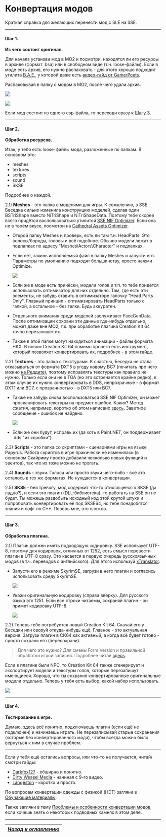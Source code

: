 # Конвертация модов

Краткая справка для желающих перенести мод с SLE на SSE.

------

#### Шаг 1.
**Из чего состоит оригинал.**

Для начала установи мод в MO2 и посмотри, находятся ли его ресурсы в архиве (формат .bsa) или в свободном виде (т.н. loose-файлы). Если в моде есть архив, его нужно распаковать - для этого хорошо подходит утилита [B.A.E.](https://www.nexusmods.com/fallout4/mods/78/), у которой даже есть [видео-гайд от GamerPoets](https://www.youtube.com/watch?v=hw8PFGjgxYc).

Распаковывай в папку с модом в MO2, после чего удали архив.

![](../00_Resources/00_Conversion/001.PNG)

![](../00_Resources/00_Conversion/002.PNG)

Если мод состоит из одного esp-файла, то переходи сразу к [Шагу 3](#Шаг-3).

------

#### Шаг 2.
**Обработка ресурсов.**

Итак, у тебя есть loose-файлы мода, разложенные по папкам. В основном это:
+ meshes
+ textures
+ scripts
+ sound
+ SKSE

Подробнее о каждой.

2.1) **Meshes** - это папка с моделями для игры. К сожалению, в SSE Беседка сильно изменила конструкцию моделей, сделав один BSTriShape вместо NiTriShape и NiTriShapeData. Поэтому тебе скорее всего придётся воспользоваться утилитой [SSE NIF Optimizer](https://www.nexusmods.com/skyrimspecialedition/mods/4089/). Если она не в твоём вкусе, посмотри на [Cathedral Assets Optimizer](https://www.nexusmods.com/skyrimspecialedition/mods/23316).
+ Открой папку Meshes и проверь, есть ли там т.н. HeadParts. Это волосы/бороды, головы и всё подобное. Обычно модели лежат в подпапках по адресу "Meshes\Actors\Character" и подпапках.
+ Если нет, закинь исполняемый файл в папку Meshes и запусти его. Параметры по умолчанию подходят большинству, просто нажми Optimize.

    ![](../00_Resources/00_Conversion/003.PNG)

+ Если же в моде есть причёски, модели голов и т.п. то тебе придётся использовать оптимизатор для них отдельно. Там, где есть эти элементы, не забудь ставить в оптимизаторе галочку "Head Parts Only". Главный принцип - оптимизировать HeadParts только с галкой, а остальное - без галки. Будь аккуратен.
+ Отдельного внимания среди моделей заслуживает FaceGenData. После оптимизации сохрани эти данные где-нибудь отдельно, может даже вне МО2, т.к. при обработке плагина Creation Kit 64 точно перезапишет их.
+ Также в этой папке могут находиться анимации - файлы формата HKX. В новом Creation Kit 64 помимо прочего есть инструмент, который позволяет конвертировать их, подробнее - в [этом гайде](https://www.nexusmods.com/skyrimspecialedition/mods/2970).

2.2) **Textures** - это папка с текстурами. К счастью, Беседка не стала отказываться от формата DXT5 в угоду новому BC7 (почитать про него можно [на Реддите](https://www.reddit.com/r/skyrimmods/comments/5h6c0p/texture_compression_and_you_skyrim_se_edition/)), поэтому исправлять текстуры как правило не нужно. Только если они не в TGA (но это встречается крайне редко), в этом случае их нужно конвертировать в DDS, непрозрачные - в формат DXT1 или BC7, с прозрачностью - в DXT5 или BC7.
+ Также не забудь снова воспользоваться SSE NIF Optimizer, он может просканировать текстуры на предмет ошибок. Каких? Метод сжатия, например, коротко об этом написано [здесь](https://forums.nexusmods.com/index.php?/topic/5077930-skyrim-se-texture-formats-question/?p=44708080). Заветное сообщение - ошибок не найдено.  

    ![](../00_Resources/00_Conversion/004.PNG)  

+ Если же они будут, исправь их (да хоть в Paint.NET, он поддерживает .dds "из коробки").

2.3) **Scripts** - это папка со скриптами - сценариями игры на языке Papyrus. Работа скриптов в игре пракически не изменилась (в основном Скайриму просто добавили несколько новых функций и эвентов), так что их тоже можно не трогать.

2.4) **Sounds** - звуки. Голоса или просто звуки чего-либо - всё это осталось в тех же форматах. Не нуждается в конвертации.

2.5) **SKSE** - бей тревогу, мод содержит что-то относящееся к SKSE (да ладно?), и если это плагин (DLL-библиотека), то работать на SSE он не будет. Ты можешь раздобыть исходный код этой крутой штуки и попробовать конвертировать её под SKSE64, но тебе понадобятся знания и софт по C++. Поверь мне, это сложно.

------

#### Шаг 3.
**Обработка плагина.**

2.1) Плагин должен иметь подходящую кодировку. SSE использует UTF-8, поэтому для кодировок, отличных от 1252, есть смысл перевести плагин в UTF-8 сразу. Это касается в первую очередь русскоязычных модов (в т.ч. переводов с английского). Для этого используй [xTranslator](https://www.nexusmods.com/skyrimspecialedition/mods/134/).

+ Запусти его в режиме SkyrimSE, загрузи в него плагин и согласись использовать среду SkyrimSE.

    ![](../00_Resources/00_Conversion/005.PNG)

+ Укажи оригинальную кодировку (справа вверху). Для русского языка это 1251. Если все строки читаемы, сохраняй плагин - он примет кодировку UTF-8.

    ![](../00_Resources/00_Conversion/006.PNG)

2.2) Теперь тебе потребуется новый Creation Kit 64. Скачай его у Беседки или своруй откуда-нибудь ещё. Главное - это актуальная версия. Загрузи плагин в CK64 как активный, а когда всё будет готово - просто сохрани его (пересохрани).

> Для чего это нужно? Для смены Form Version и правильной обработки игрой записей. Подробнее читай [здесь](https://www.reddit.com/r/skyrimmods/comments/5lyvf6/actual_relevance_of_forms_4344/).

Если в плагине были NPC, то Creation Kit 64 также сгенерирует и экспортирует модели и текстуры голов, которые перезапишут имеющиеся. Хорошо, что ты сохранил конвертированные оригинальные модели отдельно. Теперь у тебя есть выбор, какой набор использовать.

![](../00_Resources/00_Conversion/007.PNG)

------

#### Шаг 4.
**Тестирование в игре.**

Думаю, здесь всё понятно, подключаешь плагин (если ещё не подключен) и начинаешь играть. Не перезаписывай старые сохранения (которые без конвертированного мода), чтобы всегда можно было вернуться к ним в случае проблем.

------

Если у тебя ещё остались вопросы, или что-то не получается, читай/смотри гайды:
+ [Darkfox127](https://www.youtube.com/watch?v=iOmMIr9ngTs) - обширно и понятно.
+ [Dirty Weasel Media](https://www.youtube.com/playlist?list=PLWMvEg2LxwXZLmwvxUGBayGrTSVxQfs1-) - начиная с 9-го видео.
+ [Langeston](https://www.nexusmods.com/skyrimspecialedition/mods/17990/) - коротко и просто.

По вопросам конвертации одежды с физикой (HDT) загляни в [Обучающие материалы](04_Обучающие_материалы.md).

Также загляни в тему [Проблемы и особенности конвертации модов](06_Проблемы_и_особенности_конвертации_модов.md), если хочешь знать о некоторых подводных камнях в этом деле.

------

|[*Назад к оглавлению*](../01_Оглавление.md)|
|:---:|
